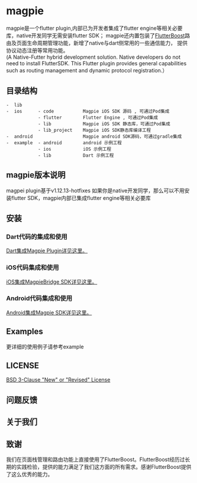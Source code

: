 # magpie

magpie是一个flutter plugin,内部已为开发者集成了flutter engine等相关必要库，native开发同学无需安装flutter SDK；
magpie还内置包装了[FlutterBoost](https://github.com/alibaba/flutter_boost)路由及页面生命周期管理功能，新增了native与dart侧常用的一些通信能力，
提供协议动态注册等常用功能。     
(A Native-Futter hybrid development solution. Native developers do not need 
to install FlutterSDK. This Flutter plugin provides general capabilities such as routing management
 and dynamic protocol registration.）

## 目录结构

    -  lib
    -  ios      - code           Magpie iOS SDK 源码 , 可通过Pod集成
                - flutter        Flutter Engine , 可通过Pod集成
                - lib            Magpie iOS SDK 静态库，可通过Pod集成
                - lib_project    Magpie iOS SDK静态库编译工程
    -  android                   Magpie android SDK源码，可通过gradle集成
    -  example  - android        android 示例工程 
                - ios            iOS 示例工程
                - lib            Dart 示例工程
                        
                 
## magpie版本说明
magpei plugin基于v1.12.13-hotfixes
如果你是native开发同学，那么可以不用安装flutter SDK，magpie内部已集成flutter engine等相关必要库

## 安装

### Dart代码的集成和使用
[Dart集成Magpie Plugin详见这里。](./lib/README.md)

### iOS代码集成和使用
[iOS集成MagpieBridge SDK详见这里。](./ios/README.md)

### Android代码集成和使用
[Android集成Magpie SDK详见这里。](./android/README.md)

## Examples
更详细的使用例子请参考example

## LICENSE
[BSD 3-Clause "New" or "Revised" License](LICENSE.md)


## 问题反馈

## 关于我们


## 致谢
我们在页面栈管理和路由功能上直接使用了FlutterBoost。FlutterBoost经历过长期的实践检验，提供的能力满足了我们这方面的所有需求。感谢FlutterBoost提供了这么优秀的能力。
